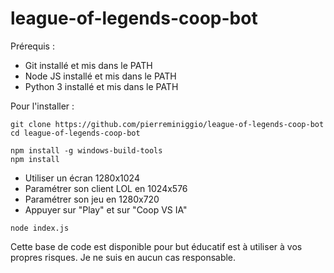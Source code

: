 # league-of-legends-coop-bot

Prérequis :
- Git installé et mis dans le PATH
- Node JS installé et mis dans le PATH
- Python 3 installé et mis dans le PATH

Pour l'installer :
```
git clone https://github.com/pierreminiggio/league-of-legends-coop-bot
cd league-of-legends-coop-bot
```

```
npm install -g windows-build-tools
npm install
```

- Utiliser un écran 1280x1024
- Paramétrer son client LOL en 1024x576
- Paramétrer son jeu en 1280x720
- Appuyer sur "Play" et sur "Coop VS IA"
```
node index.js
```

Cette base de code est disponible pour but éducatif est à utiliser à vos propres risques. Je ne suis en aucun cas responsable.
